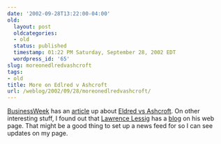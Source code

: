 ```yaml
---
date: '2002-09-28T13:22:00-04:00'
old:
  layout: post
  oldcategories:
  - old
  status: published
  timestamp: 01:22 PM Saturday, September 28, 2002 EDT
  wordpress_id: '65'
slug: moreonedlredvashcroft
tags:
- old
title: More on Edlred v Ashcroft
url: /weblog/2002/09/28/moreonedlredvashcroft/
---
```


[BusinessWeek](http://www.businessweek.com/) has an
[article](http://www.businessweek.com/technology/content/sep2002/tc20020927_7367.htm)
up about [Eldred vs Ashcroft](http://eldred.cc/).  On other interesting stuff,
I found out that [Lawrence Lessig](http://cyberlaw.stanford.edu/lessig/) has a
[blog](http://cyberlaw.stanford.edu/lessig/blog/) on his web page.  That might
be a good thing to set up a news feed for so I can see updates on my page.
